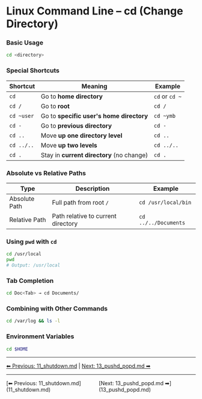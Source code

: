 # Linux Command Line – cd (Change Directory)

### Basic Usage
```bash
cd <directory>
````

### Special Shortcuts

| Shortcut   | Meaning                                   | Example        |
| ---------- | ----------------------------------------- | -------------- |
| `cd`       | Go to **home directory**                  | `cd` or `cd ~` |
| `cd /`     | Go to **root**                            | `cd /`         |
| `cd ~user` | Go to **specific user's home directory**  | `cd ~ymb`      |
| `cd -`     | Go to **previous directory**              | `cd -`         |
| `cd ..`    | Move **up one directory level**           | `cd ..`        |
| `cd ../..` | Move **up two levels**                    | `cd ../..`     |
| `cd .`     | Stay in **current directory** (no change) | `cd .`         |

### Absolute vs Relative Paths

| Type          | Description                        | Example              |
| ------------- | ---------------------------------- | -------------------- |
| Absolute Path | Full path from root `/`            | `cd /usr/local/bin`  |
| Relative Path | Path relative to current directory | `cd ../../Documents` |

### Using `pwd` with `cd`

```bash
cd /usr/local
pwd
# Output: /usr/local
```

### Tab Completion

```bash
cd Doc<Tab> → cd Documents/
```

### Combining with Other Commands

```bash
cd /var/log && ls -l
```

### Environment Variables

```bash
cd $HOME
```
---
[⬅ Previous: 11_shutdown.md](11_shutdown.md) | [Next: 13_pushd_popd.md ➡](13_pushd_popd.md)

<hr>
<div style="display: flex; justify-content: space-between;"><div>[⬅ Previous: 11_shutdown.md](11_shutdown.md)</div><div>[Next: 13_pushd_popd.md ➡](13_pushd_popd.md)</div></div>
